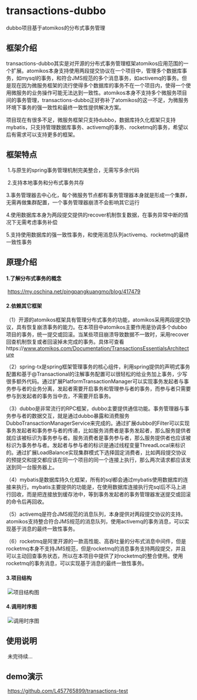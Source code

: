 # transactions-dubbo
dubbo项目基于atomikos的分布式事务管理

## 框架介绍

​	transactions-dubbo其实是对开源的分布式事务管理框架atomikos应用范围的一个扩展。atomikos本身支持使用两段提交协议在一个项目中，管理多个数据库事务，如mysql的事务，和符合JMS规范的多个消息事务，如activemq的事务。但是现在因为微服务框架的流行使得多个数据库的事务不在一个项目内，使得一个使用微服务的业务操作可能无法达到一致性。atomikos本身不支持多个微服务项目间的事务管理，transactions-dubbo正好弥补了atomikos的这一不足，为微服务环境下事务的强一致性和最终一致性提供解决方案。

​	项目现在有很多不足，微服务框架只支持dubbo，数据库持久化框架只支持mybatis，只支持管理数据库事务、activemq的事务、rocketmq的事务，希望以后有需求可以支持更多的框架。

## 框架特点

​	1.与原生的spring事务管理机制完美整合，无需写多余代码

​	2.支持本地事务和分布式事务共存

​	3.事务管理器去中心化，每个微服务节点都有事务管理器本身就是形成一个集群，无需再做集群配置，一个事务管理器崩溃不会影响其它运行

​	4.使用数据库本身为两段提交提供的recover机制恢复数据，在事务异常中断的情况下无需考虑事务补偿

​	5.支持使用数据库的强一致性事务，和使用消息队列activemq、rocketmq的最终一致性事务

## 原理介绍

#### 	1.了解分布式事务的概念

​	https://my.oschina.net/pingpangkuangmo/blog/417479

#### 	2.依赖其它框架

​	（1）开源的atomikos框架具有管理分布式事务的功能，atomikos采用两段提交协议，具有恢复崩溃事务的能力。在本项目中atomikos主要作用是协调多个dubbo项目的事务，统一提交或回滚。当某些项目崩溃导致数据不一致时，采用recover回查机制恢复或者回滚掉未完成的事务。具体可查看https://www.atomikos.com/Documentation/TransactionsEssentialsArchitecture

​	（2）spring-tx是spring框架管理事务的核心组件，利用spring提供的声明式事务配置和基于@Transactional的注解事务配置可以很轻松的给业务加上事务，少写很多额外代码。通过扩展PlatformTransactionManager可以实现事务发起者与事务参与者的业务分离，发起者需要开启事务和管理参与者的事务，而参与者只需要参与到发起者的事务当中去，不需要开启事务。

​	（3）dubbo是非常流行的RPC框架，dubbo主要提供通信功能。事务管理器与事务参与者的数据交互，就是通过dubbo暴露和消费服务DubboTransactionManagerService来完成的。通过扩展dubbo的Filter可以实现事务发起者和事务参与者的传递，比如服务消费者是事务发起者，那么服务提供者就应该被标识为事务参与者。服务消费者是事务参与者，那么服务提供者也应该被标识为事务参与者。发起者与参与者的标识是通过线程变量ThreadLocal来标识的。通过扩展LoadBalance实现集群模式下选择固定消费者，比如两段提交协议的预提交和提交都应该在同一个项目的同一个连接上执行，那么两次请求都应该发送到同一台服务器上。

​	（4）mybatis是数据库持久化框架，所有的sql都会通过mybatis使用数据库的连接来执行。mybatis主要提供的功能是，在使用数据库连接执行完sql后不马上进行回收，而是把连接放到缓存池中，等到事务发起者的事务管理器发送提交或回滚的命令后再回收。

​	（5）activemq是符合JMS规范的消息队列，本身提供对两段提交协议的支持。atomikos支持整合符合JMS规范的消息队列，使用activemq的事务消息，可以实现基于消息的最终一致性事务。

​	（6）rocketmq是阿里开源的一款高性能、高吞吐量的分布式消息中间件，但是rocketmq本身不支持JMS规范，但是rocketmq的消息事务支持两段提交，并且可以主动回查事务状态，所以在本项目中提供了对rocketmq的整合使用。使用rocketmq的事务消息，可以实现基于消息的最终一致性事务。

#### 	3.项目结构

​	![项目结构图](https://raw.githubusercontent.com/L457765899/transactions-dubbo/master/1.png)

#### 	4.调用时序图

​	![调用时序图](https://raw.githubusercontent.com/L457765899/transactions-dubbo/master/2.png)

## 使用说明

​	未完待续...

## demo演示

​	https://github.com/L457765899/transactions-test
